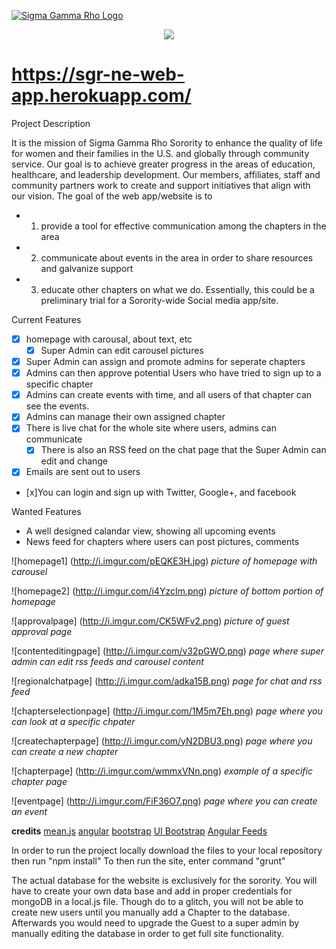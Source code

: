 [![Sigma Gamma Rho Logo](https://celectcdn.s3.amazonaws.com/images/0029/3466/SGRho-Official_Color_ShieldUPDATED_1_.png)](http://www.sgrho1922.org/home)


<div style="text-align:center"><img src ="https://celectcdn.s3.amazonaws.com/images/0029/3466/SGRho-Official_Color_ShieldUPDATED_1_.png" /></div>

# https://sgr-ne-web-app.herokuapp.com/ 
Project Description

It is the mission of Sigma Gamma Rho Sorority to enhance the quality of life for women and their families in the U.S. and globally through community service. Our goal is to achieve greater progress in the areas of education, healthcare, and leadership development. Our members, affiliates, staff and community partners work to create and support initiatives that align with our vision. 
The goal of the web app/website is to 
* 1. provide a tool for effective communication among the chapters in the area 
* 2. communicate about events in the area in order to share resources and galvanize support 
* 3. educate other chapters on what we do. 
Essentially, this could be a preliminary trial for a Sorority-wide Social media app/site.

Current Features
- [x] homepage with carousal, about text, etc
	- [x] Super Admin can edit carousel pictures
- [x] Super Admin can assign and promote admins for seperate chapters
- [x] Admins can then approve potential Users who have tried to sign up to a specific chapter
- [x] Admins can create events with time, and all users of that chapter can see the events.
- [x] Admins can manage their own assigned chapter
- [x] There is live chat for the whole site where users, admins can communicate
	- [x] There is also an RSS feed on the chat page that the Super Admin can edit and change
- [x] Emails are sent out to users
- [x]You can login and sign up with Twitter, Google+, and facebook

Wanted Features
- A well designed calandar view, showing all upcoming events
- News feed for chapters where users can post pictures, comments


![homepage1] (http://i.imgur.com/pEQKE3H.jpg)
*picture of homepage with carousel*

![homepage2] (http://i.imgur.com/i4YzcIm.png)
*picture of bottom portion of homepage*

![approvalpage] (http://i.imgur.com/CK5WFv2.png)
*picture of guest approval page*

![contenteditingpage] (http://i.imgur.com/v32pGWO.png)
*page where super admin can edit rss feeds and carousel content*

![regionalchatpage] (http://i.imgur.com/adka15B.png)
*page for chat and rss feed*

![chapterselectionpage] (http://i.imgur.com/1M5m7Eh.png)
*page where you can look at a specific chpater*

![createchapterpage] (http://i.imgur.com/yN2DBU3.png)
*page where you can create a new chapter*

![chapterpage] (http://i.imgur.com/wmmxVNn.png)
*example of a specific chapter page*

![eventpage] (http://i.imgur.com/FiF36O7.png)
*page where you can create an event*

**credits**
[mean.js](http://meanjs.org/)
[angular](https://angularjs.org/)
[bootstrap](http://getbootstrap.com/javascript/)
[UI Bootstrap](https://angular-ui.github.io/bootstrap/)
[Angular Feeds](http://siddii.github.io/angular-feeds/app/)

In order to run the project locally download the files to your local repository then run "npm install"
To then run the site, enter command "grunt"

The actual database for the website is exclusively for the sorority. You will have to create your own data base and add in proper credentials for mongoDB in a local.js file. Though do to a glitch, you will not be able to create new users until you manually add a Chapter to the database. Afterwards you would need to upgrade the Guest to a super admin by manually editing the database in order to get full site functionality.
